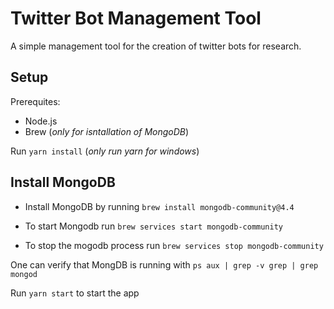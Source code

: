 # Twitter Bot Management Tool

A simple management tool for the creation of twitter bots for research.

## Setup

Prerequites:
- Node.js
- Brew (*only for isntallation of MongoDB*)

Run `yarn install` (*only run yarn for windows*)

## Install MongoDB

* Install MongoDB by running
```brew install mongodb-community@4.4``` 

* To start Mongodb run 
```brew services start mongodb-community``` 

* To stop the mogodb process run
```brew services stop mongodb-community```

One can verify that MongDB is running with `ps aux | grep -v grep | grep mongod`

Run `yarn start` to start the app

